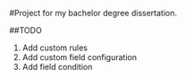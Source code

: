 #Project for my bachelor degree dissertation.

##TODO
1. Add custom rules
2. Add custom field configuration
3. Add field condition